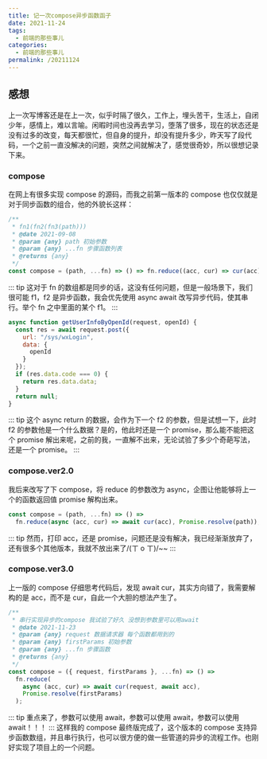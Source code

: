 ```yaml
---
title: 记一次compose异步函数函子
date: 2021-11-24
tags:
  - 前端的那些事儿
categories:
  - 前端的那些事儿
permalink: /20211124
---
```


## 感想

上一次写博客还是在上一次，似乎时隔了很久，工作上，埋头苦干，生活上，自闭少年，感情上，难以言喻。闲暇时间也没再去学习，堕落了很多，现在的状态还是没有过多的改变，每天都很忙，但自身的提升，却没有提升多少，昨天写了段代码，一个之前一直没解决的问题，突然之间就解决了，感觉很奇妙，所以很想记录下来。

### compose

在网上有很多实现 compose 的源码，而我之前第一版本的 compose 也仅仅就是对于同步函数的组合，他的外貌长这样：

```js
/**
 * fn1(fn2(fn3(path)))
 * @date 2021-09-08
 * @param {any} path 初始参数
 * @param {any} ...fn 步骤函数列表
 * @returns {any}
 */
const compose = (path, ...fn) => () => fn.reduce((acc, cur) => cur(acc), path);
```

::: tip
这对于 fn 的数组都是同步的话，这没有任何问题，但是一般场景下，我们很可能 f1，f2 是异步函数，我会优先使用 async await 改写异步代码，使其串行。举个 fn 之中里面的某个 f1。
:::

```js
async function getUserInfoByOpenId(request, openId) {
  const res = await request.post({
    url: "/sys/wxLogin",
    data: {
      openId
    }
  });
  if (res.data.code === 0) {
    return res.data.data;
  }
  return null;
}
```

::: tip
这个 async return 的数据，会作为下一个 f2 的参数，但是试想一下，此时 f2 的参数他是一个什么数据？是的，他此时还是一个 promise，那么能不能把这个 promise 解出来呢，之前的我，一直解不出来，无论试验了多少个奇葩写法，还是一个 promise。
:::

### compose.ver2.0

我后来改写了下 compose，将 reduce 的参数改为 async，企图让他能够将上一个的函数返回值 promise 解构出来。

```js
const compose = (path, ...fn) => () =>
  fn.reduce(async (acc, cur) => await cur(acc), Promise.resolve(path));
```

::: tip
然而，打印 acc，还是 promise，问题还是没有解决，我已经渐渐放弃了，还有很多个其他版本，我就不放出来了/(ㄒ o ㄒ)/~~
:::

### compose.ver3.0

上一版的 compose 仔细思考代码后，发现 await cur，其实方向错了，我需要解构的是 acc，而不是 cur，自此一个大胆的想法产生了。

```js
/**
 * 串行实现异步的compose 我试验了好久 没想到参数里可以用await
 * @date 2021-11-23
 * @param {any} request 数据请求器 每个函数都用到的
 * @param {any} firstParams 初始参数
 * @param {any} ...fn 步骤函数
 * @returns {any}
 */
const compose = ({ request, firstParams }, ...fn) => () =>
  fn.reduce(
    async (acc, cur) => await cur(request, await acc),
    Promise.resolve(firstParams)
  );
```

::: tip
重点来了，参数可以使用 await，参数可以使用 await，参数可以使用 await！！！
:::
这样我的 compose 最终版完成了，这个版本的 compose 支持异步函数数组，并且串行执行，也可以很方便的做一些管道的异步的流程工作。也刚好实现了项目上的一个问题。
